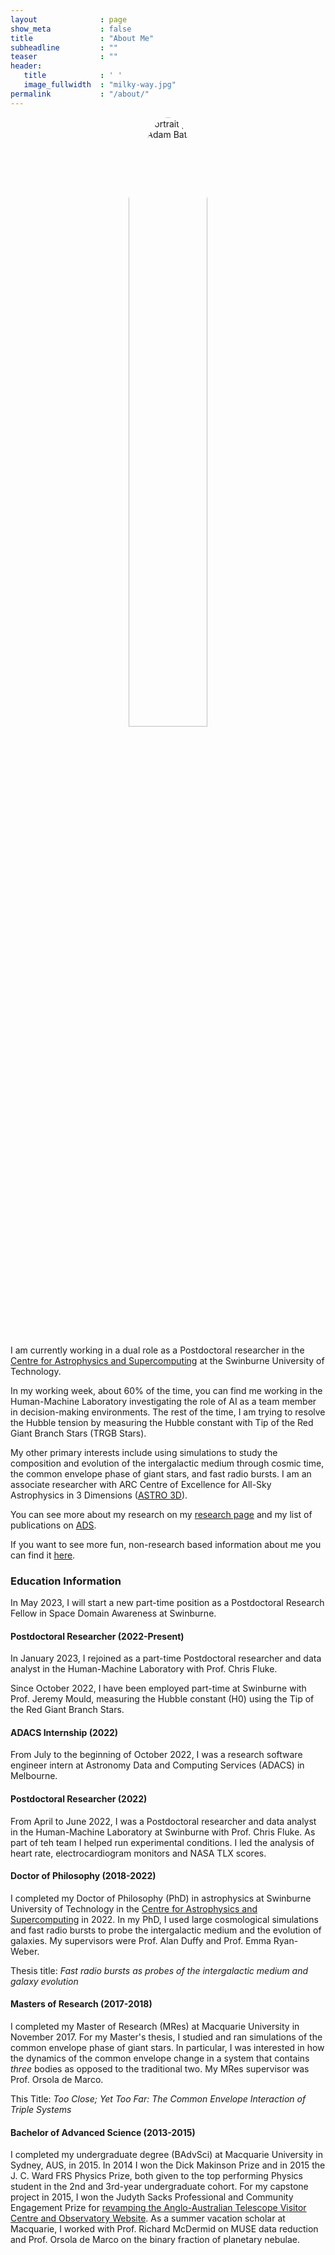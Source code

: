 ```yaml
---
layout              : page
show_meta           : false
title               : "About Me"
subheadline         : ""
teaser              : ""
header:
   title            : ' '
   image_fullwidth  : "milky-way.jpg"
permalink           : "/about/"
---
```


<div style="text-align: center;">
<img class="t60" src="{{ site.urlimg }}avatar_2.jpg" alt="A portrait photo of Adam Batten" height="50%" width="50%" style="border-radius: 50%">
</div>

I am currently working in a dual role as a Postdoctoral researcher in the [Centre for Astrophysics and Supercomputing](https://astronomy.swin.edu.au/) at the Swinburne University of Technology.

In my working week, about 60% of the time, you can find me working in the Human-Machine Laboratory investigating the role of AI as a team member in decision-making environments.
The rest of the time, I am trying to resolve the Hubble tension by measuring the Hubble constant with Tip of the Red Giant Branch Stars (TRGB Stars).

My other primary interests include using simulations to study the composition and evolution of the intergalactic medium through cosmic time, the common envelope phase of giant stars, and fast radio bursts. 
I am an associate researcher with ARC Centre of Excellence for All-Sky Astrophysics in 3 Dimensions ([ASTRO 3D](https://astro3d.org.au/)).

You can see more about my research on my [research page](/research) and my list of publications on <a href="https://ui.adsabs.harvard.edu/search/q=docs(library%2FJVI0wKk5ThW2taKTMT2oEQ)&sort=date%20desc%2C%20bibcode%20desc&p_=0">ADS</a>.

If you want to see more fun, non-research based information about me you can find it [here](/fun).

### Education Information
In May 2023, I will start a new part-time position as a Postdoctoral Research Fellow in Space Domain Awareness at Swinburne.

#### Postdoctoral Researcher (2022-Present)
In January 2023, I rejoined as a part-time Postdoctoral researcher and data analyst in the Human-Machine Laboratory with Prof. Chris Fluke.

Since October 2022, I have been employed part-time at Swinburne with Prof. Jeremy Mould, measuring the Hubble constant (H0) using the Tip of the Red Giant Branch Stars.

#### ADACS Internship (2022)
From July to the beginning of October 2022, I was a research software engineer intern at Astronomy Data and Computing Services (ADACS) in Melbourne.

#### Postdoctoral Researcher (2022)
From April to June 2022, I was a Postdoctoral researcher and data analyst in the Human-Machine Laboratory at Swinburne with Prof. Chris Fluke. 
As part of teh team I helped run experimental conditions. I led the analysis of heart rate, electrocardiogram monitors and NASA TLX scores. 


#### Doctor of Philosophy (2018-2022)
I completed my Doctor of Philosophy (PhD) in astrophysics at Swinburne University of Technology in the [Centre for Astrophysics and Supercomputing](https://astronomy.swin.edu.au/) in 2022.
In my PhD, I used large cosmological simulations and fast radio bursts to probe the intergalactic medium and the evolution of galaxies. My supervisors were Prof. Alan Duffy and Prof. Emma Ryan-Weber.

Thesis title: *Fast radio bursts as probes of the intergalactic medium and galaxy evolution*

#### Masters of Research (2017-2018)
I completed my Master of Research (MRes) at Macquarie University in November 2017.
For my Master's thesis, I studied and ran simulations of the common envelope phase of giant stars.
In particular, I was interested in how the dynamics of the common envelope change in a system that contains *three* bodies as opposed to the traditional two. My MRes supervisor was Prof. Orsola de Marco.

This Title: *Too Close; Yet Too Far: The Common Envelope Interaction of Triple Systems*

#### Bachelor of Advanced Science (2013-2015)
I completed my undergraduate degree (BAdvSci) at Macquarie University in Sydney, AUS, in 2015.
In 2014 I won the Dick Makinson Prize and in 2015 the J. C. Ward FRS Physics Prize, both given to the top performing Physics student in the 2nd and 3rd-year undergraduate cohort.
For my capstone project in 2015, I won the Judyth Sacks Professional and Community Engagement Prize for <a href="https://www.adambatten.com/outreach/revamping_the_aao_and_aat/">revamping the Anglo-Australian Telescope Visitor Centre and Observatory Website</a>.
As a summer vacation scholar at Macquarie, I worked with Prof. Richard McDermid on MUSE data reduction and Prof. Orsola de Marco on the binary fraction of planetary nebulae.


